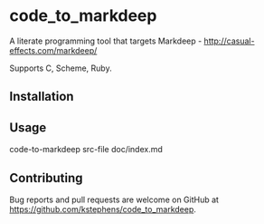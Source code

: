 # code_to_markdeep

A literate programming tool that targets Markdeep - http://casual-effects.com/markdeep/

Supports C, Scheme, Ruby.

## Installation

## Usage

code-to-markdeep src-file doc/index.md

## Contributing

Bug reports and pull requests are welcome on GitHub at https://github.com/kstephens/code_to_markdeep.
